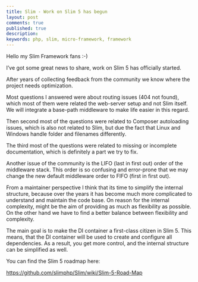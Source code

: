 ```yaml
---
title: Slim - Work on Slim 5 has begun
layout: post
comments: true
published: true
description: 
keywords: php, slim, micro-framework, framework
---
```


Hello my Slim Framework fans :-)

I’ve got some great news to share, work on Slim 5 has officially started.

After years of collecting feedback from the community we
know where the project needs optimization.

Most questions I answered were about routing issues (404 not found),
which most of them were related the web-server setup and not Slim itself.
We will integrate a base-path middleware to make life easier in this regard.

Then second most of the questions were related to Composer autoloading issues,
which is also not related to Slim, but due the fact that Linux and Windows
handle folder and filenames differently. 

The third most of the questions were related to missing or incomplete documentation,
which is definitely a part we try to fix. 

Another issue of the community is the LIFO (last in first out) order of the middleware stack.
This order is so confusing and error-prone that we may change the new default
middleware order to FIFO (first in first out).

From a maintainer perspective I think that its time to simplify the internal structure,
because over the years it has become much more complicated to understand 
and maintain the code base. On reason for the internal complexity, might
be the aim of providing as much as flexibility as possible. On the other hand
we have to find a better balance between flexibility and complexity.

The main goal is to make the DI container a first-class citizen in Slim 5.
This means, that the DI container will be used to create and configure
all dependencies. As a result, you get more control, 
and the internal structure can be simplified as well.

You can find the Slim 5 roadmap here:

<https://github.com/slimphp/Slim/wiki/Slim-5-Road-Map>


